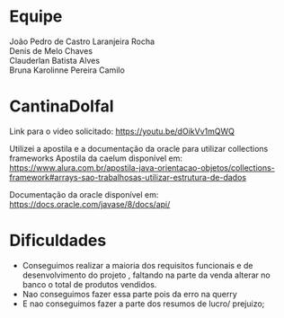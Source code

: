# Equipe
João Pedro de Castro Laranjeira Rocha <br>
Denis de Melo Chaves <br>
Clauderlan Batista Alves <br>
Bruna Karolinne Pereira Camilo <br>
# CantinaDoIfal
Link para o video solicitado: https://youtu.be/dOikVv1mQWQ

Utilizei a apostila e a documentação da oracle para utilizar collections frameworks
Apostila da caelum disponível em: <br> 
https://www.alura.com.br/apostila-java-orientacao-objetos/collections-framework#arrays-sao-trabalhosas-utilizar-estrutura-de-dados <br>

Documentação da oracle disponível em: <br>
https://docs.oracle.com/javase/8/docs/api/

# Dificuldades
 - Conseguimos realizar a maioria dos requisitos funcionais e de desenvolvimento do projeto , faltando na parte da venda alterar no banco o total de produtos vendidos.
 - Nao conseguimos fazer essa parte pois da erro na querry
 - E nao conseguimos fazer a parte dos resumos de lucro/ prejuizo; <br>
 
